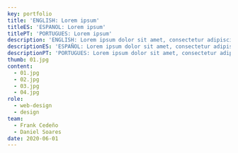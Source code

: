 ```yaml
---
key: portfolio
title: 'ENGLISH: Lorem ipsum'
titleES: 'ESPANOL: Lorem ipsum'
titlePT: 'PORTUGUES: Lorem ipsum'
description: 'ENGLISH: Lorem ipsum dolor sit amet, consectetur adipiscing elit. Cras dignissim metus vel lobortis laoreet. Curabitur tortor nisl, faucibus quis placerat eget, fringilla non arcu. Donec rutrum massa libero, non pulvinar nisl tincidunt id. Donec nunc est, efficitur sit amet semper et, rhoncus et nisl. Curabitur vel est ornare, auctor purus at, fermentum est. Morbi non lobortis nunc. Quisque ultrices est ac lorem egestas facilisis id sit amet diam. Praesent ut lacus pulvinar, mattis dui id, convallis enim. Etiam porttitor accumsan velit, eu placerat turpis consectetur et.'
descriptionES: 'ESPAÑOL: Lorem ipsum dolor sit amet, consectetur adipiscing elit. Cras dignissim metus vel lobortis laoreet. Curabitur tortor nisl, faucibus quis placerat eget, fringilla non arcu. Donec rutrum massa libero, non pulvinar nisl tincidunt id. Donec nunc est, efficitur sit amet semper et, rhoncus et nisl. Curabitur vel est ornare, auctor purus at, fermentum est. Morbi non lobortis nunc. Quisque ultrices est ac lorem egestas facilisis id sit amet diam. Praesent ut lacus pulvinar, mattis dui id, convallis enim. Etiam porttitor accumsan velit, eu placerat turpis consectetur et.'
descriptionPT: 'PORTUGUES: Lorem ipsum dolor sit amet, consectetur adipiscing elit. Cras dignissim metus vel lobortis laoreet. Curabitur tortor nisl, faucibus quis placerat eget, fringilla non arcu. Donec rutrum massa libero, non pulvinar nisl tincidunt id. Donec nunc est, efficitur sit amet semper et, rhoncus et nisl. Curabitur vel est ornare, auctor purus at, fermentum est. Morbi non lobortis nunc. Quisque ultrices est ac lorem egestas facilisis id sit amet diam. Praesent ut lacus pulvinar, mattis dui id, convallis enim. Etiam porttitor accumsan velit, eu placerat turpis consectetur et.'
thumb: 01.jpg
content:
  - 01.jpg
  - 02.jpg
  - 03.jpg
  - 04.jpg
role:
  - web-design
  - design
team:
  - Frank Cedeño
  - Daniel Soares
date: 2020-06-01
---
```


